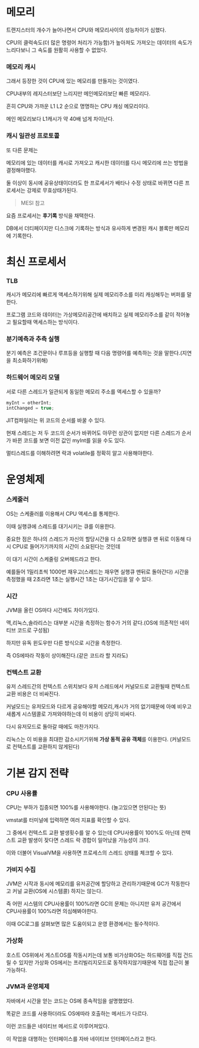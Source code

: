 메모리
=

트랜지스터의 개수가 늘어나면서 CPU와 메모리사이의 성능차이가 심했다.

CPU의 클럭속도(더 많은 명령어 처리가 가능함)가 높아져도 가져오는 데이터의 속도가 느리다보니 그 속도를 원활히 사용할 수 없었다.

### 메모리 캐시

그래서 등장한 것이 CPU에 있는 메모리를 만들자는 것이였다.

CPU내부의 레지스터보단 느리지만 메인메모리보단 빠른 메모리다.

흔히 CPU와 가까운 L1 L2 순으로 명명하는 CPU 캐싱 메모리이다.

메인 메모리보다 L1캐시가 약 40배 넘게 차이난다.

### 캐시 일관성 프로토콜

또 다른 문제는

메모리에 있는 데이터를 캐시로 가져오고 캐시한 데이터를 다시 메모리에 쓰는 방법을 결정해야했다.

둘 이상이 동시에 공유상태이더라도 한 프로세서가 배타나 수정 상태로 바뀌면 다른 프로세서는 강제로 무효상태가된다.
>MESI 참고

요즘 프로세서는 **후기록** 방식을 채택한다.

DB에서 더티페이지만 디스크에 기록하는 방식과 유사하게 변경된 캐시 블록만 메모리에 기록한다.

최신 프로세서
=

### TLB

캐시가 메모리에 빠르게 액세스하기위해 실제 메모리주소를 미리 캐싱해두는 버퍼를 말한다.

프로그램 코드와 데이터는 가상메모리공간에 배치하고 실제 메모리주소를 같이 적어놓고 필요할때 액세스하는 방식이다.

### 분기예측과 추측 실행

분기 예측은 조건문이나 루프등을 실행할 때 다음 명령어를 예측하는 것을 말한다.(지연을 최소화하기위해)

### 하드웨어 메모리 모델

서로 다른 스레드가 일관되게 동일한 메모리 주소를 액세스할 수 있을까?

```java
myInt = otherInt;
intChanged = true;
```

JIT컴파일러는 위 코드의 순서를 바꿀 수 있다.

현재 스레드는 저 두 코드의 순서가 바뀌어도 아무런 상관이 없지만 다른 스레드가 순서가 바뀐 코드를 보면 이전 값인 myInt를 읽을 수도 있다.

멀티스레드를 이해하려면 락과 volatile를 정확히 알고 사용해야한다.

운영체제
=

### 스케줄러

OS는 스케줄러를 이용해서 CPU 액세스를 통제한다.

이때 실행큐에 스레드를 대기시키는 큐를 이용한다.

중요한 점은 하나의 스레드가 자신의 할당시간을 다 소모하면 실행큐 맨 뒤로 이동해 다시 CPU로 들어가기까지의 시간이 소요된다는 것인데

이 대기 시간이 스케줄링 오버헤드라고 한다.

예를들어 1밀리초씩 1000번 재우고(스레드는 재우면 실행큐 맨뒤로 돌아간다) 시간을 측정했을 때 2초라면 1초는 실행시간 1초는 대기시간임을 알 수 있다.

### 시간

JVM을 올린 OS마다 시간에도 차이가있다.

맥,리눅스,솔라리스는 대부분 시간을 측정하는 함수가 거의 같다.(OS에 의존적인 네이티브 코드로 구성됨)

하지만 유독 윈도우만 다른 방식으로 시간을 측정한다.

즉 OS에따라 작동이 상이해진다.(같은 코드라 할 지라도)

### 컨텍스트 교환

유저 스레드간의 컨텍스트 스위치보다 유저 스레드에서 커널모드로 교환될때 컨텍스트 교환 비용은 더 비싸진다.

커널모드는 유저모드와 다르게 공유해야할 메모리,캐시가 거의 없기때문에 아예 비우고 새롭게 시스템콜로 가져와야하는데 이 비용이 상당히 비싸다.

다시 유저모드로 돌아갈 때에도 마찬가지다.

리눅스는 이 비용을 최대한 감소시키기위해 **가상 동적 공유 객체**를 이용한다. (커널모드로 컨텍스트를 교환하지 않게된다)

기본 감지 전략
=

### CPU 사용률

CPU는 부하가 집중되면 100%를 사용해야한다. (놀고있으면 안된다는 뜻)

vmstat를 터미널에 입력하면 여러 지표를 확인할 수 있다.

그 중에서 컨텍스트 교환 발생횟수를 알 수 있는데 CPU사용률이 100%도 아닌데 컨텍스트 교환 발생이 잦다면 스레드 락 경합이 일어났을 가능성이 크다.

이와 더불어 VisualVM을 사용하면 프로세스의 스레드 상태를 체크할 수 있다.

### 가비지 수집

JVM은 시작과 동시에 메모리를 유저공간에 할당하고 관리하기때문에 GC가 작동한다고 커널 교환(OS에 시스템콜) 하지는 않는다.

즉 어떤 시스템의 CPU사용률이 100%라면 GC의 문제는 아니지만 유저 공간에서 CPU사용률이 100%라면 의심해봐야한다.

이때 GC로그를 살펴보면 많은 도움이되고 운영 환경에서는 필수적이다.

### 가상화

호스트 OS위에서 게스트OS를 작동시키는데 보통 비가상화OS는 하드웨어를 직접 건드릴 수 있지만 가상화 OS에서는 프리빌리지모드로 동작하지않기때문에 직접 접근이 불가능하다.

### JVM과 운영체제

자바에서 시간을 얻는 코드는 OS에 종속적임을 설명했었다.

똑같은 코드를 사용하더라도 OS에따라 호출하는 메서드가 다르다.

이런 코드들은 네이티브 메서드로 이루어져있다.

이 작업을 대행하는 인터페이스를 자바 네이티브 인터페이스라고 한다.

